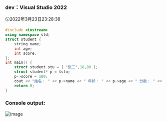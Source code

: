 ### dev：Visual Studio 2022
🕥2022年3月23日23:28:38
```C++
#include <iostream>
using namespace std;
struct student {
    string name;
    int age;
    int score;
};
int main() {
    struct student stu = { "张三",18,80 };
    struct student* p = &stu;
    p->score = 100;
    cout << "姓名： " << p->name << " 年龄： " << p->age << " 分数： " << p->score << endl;
    return 0;
}
```
### Console output:
![image](https://user-images.githubusercontent.com/39286292/159736197-1ab7c632-bb05-4d44-b617-b76c735a5a13.png)
